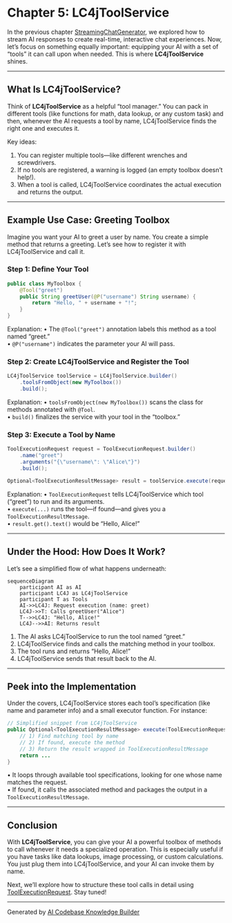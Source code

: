 # Chapter 5: LC4jToolService

In the previous chapter [StreamingChatGenerator](04_streamingchatgenerator_.md), we explored how to stream AI responses to create real-time, interactive chat experiences. Now, let’s focus on something equally important: equipping your AI with a set of “tools” it can call upon when needed. This is where **LC4jToolService** shines.

---

## What Is LC4jToolService?

Think of **LC4jToolService** as a helpful “tool manager.” You can pack in different tools (like functions for math, data lookup, or any custom task) and then, whenever the AI requests a tool by name, LC4jToolService finds the right one and executes it. 

Key ideas:  
1. You can register multiple tools—like different wrenches and screwdrivers.  
2. If no tools are registered, a warning is logged (an empty toolbox doesn’t help!).  
3. When a tool is called, LC4jToolService coordinates the actual execution and returns the output.

---

## Example Use Case: Greeting Toolbox

Imagine you want your AI to greet a user by name. You create a simple method that returns a greeting. Let’s see how to register it with LC4jToolService and call it.

### Step 1: Define Your Tool

```java
public class MyToolbox {
    @Tool("greet")
    public String greetUser(@P("username") String username) {
        return "Hello, " + username + "!";
    }
}
```

Explanation:
• The `@Tool("greet")` annotation labels this method as a tool named “greet.”  
• `@P("username")` indicates the parameter your AI will pass.

### Step 2: Create LC4jToolService and Register the Tool

```java
LC4jToolService toolService = LC4jToolService.builder()
    .toolsFromObject(new MyToolbox())
    .build();
```

Explanation:
• `toolsFromObject(new MyToolbox())` scans the class for methods annotated with `@Tool`.  
• `build()` finalizes the service with your tool in the “toolbox.”

### Step 3: Execute a Tool by Name

```java
ToolExecutionRequest request = ToolExecutionRequest.builder()
    .name("greet")
    .arguments("{\"username\": \"Alice\"}")
    .build();

Optional<ToolExecutionResultMessage> result = toolService.execute(request);
```

Explanation:
• `ToolExecutionRequest` tells LC4jToolService which tool (“greet”) to run and its arguments.  
• `execute(...)` runs the tool—if found—and gives you a `ToolExecutionResultMessage`.  
• `result.get().text()` would be “Hello, Alice!”

---

## Under the Hood: How Does It Work?

Let’s see a simplified flow of what happens underneath:

```mermaid
sequenceDiagram
    participant AI as AI
    participant LC4J as LC4jToolService
    participant T as Tools
    AI->>LC4J: Request execution (name: greet)
    LC4J->>T: Calls greetUser("Alice")
    T-->>LC4J: "Hello, Alice!"
    LC4J-->>AI: Returns result
```

1. The AI asks LC4jToolService to run the tool named “greet.”  
2. LC4jToolService finds and calls the matching method in your toolbox.  
3. The tool runs and returns “Hello, Alice!”  
4. LC4jToolService sends that result back to the AI.

---

## Peek into the Implementation

Under the covers, LC4jToolService stores each tool’s specification (like name and parameter info) and a small executor function. For instance:

```java
// Simplified snippet from LC4jToolService
public Optional<ToolExecutionResultMessage> execute(ToolExecutionRequest request) {
    // 1) Find matching tool by name
    // 2) If found, execute the method
    // 3) Return the result wrapped in ToolExecutionResultMessage
    return ...
}
```

• It loops through available tool specifications, looking for one whose name matches the request.  
• If found, it calls the associated method and packages the output in a `ToolExecutionResultMessage`.

---

## Conclusion

With **LC4jToolService**, you can give your AI a powerful toolbox of methods to call whenever it needs a specialized operation. This is especially useful if you have tasks like data lookups, image processing, or custom calculations. You just plug them into LC4jToolService, and your AI can invoke them by name.

Next, we’ll explore how to structure these tool calls in detail using [ToolExecutionRequest](06_toolexecutionrequest_.md). Stay tuned!

---

Generated by [AI Codebase Knowledge Builder](https://github.com/The-Pocket/Tutorial-Codebase-Knowledge)